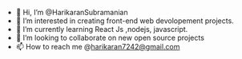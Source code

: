 - 👋 Hi, I’m @HarikaranSubramanian
- 👀 I’m interested in creating front-end web devolopement projects.
- 🌱 I’m currently learning React Js ,nodejs, javascript.
- 💞️ I’m looking to collaborate on new open source projects
- 📫 How to reach me @harikaran7242@gmail.com

<!---
HarikaranSubramanian/HarikaranSubramanian is a ✨ special ✨ repository because its `README.md` (this file) appears on your GitHub profile.
You can click the Preview link to take a look at your changes.
--->
